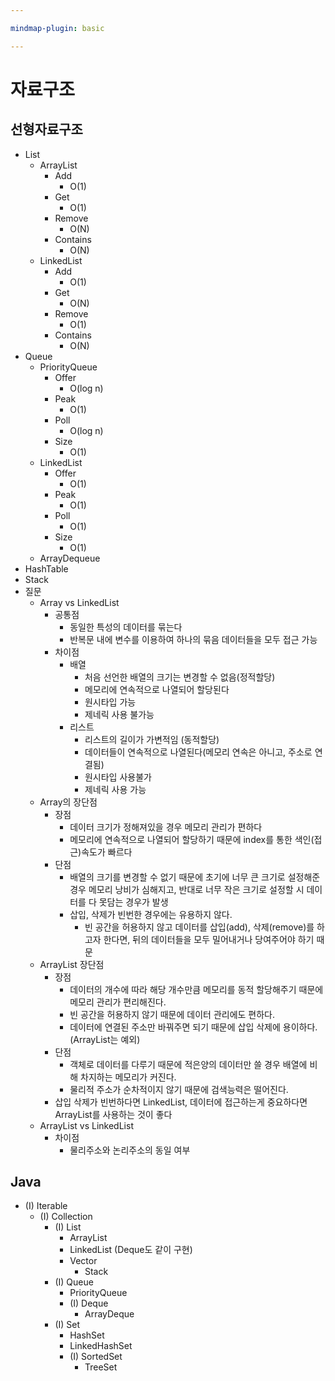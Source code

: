 ```yaml
---

mindmap-plugin: basic

---
```


# 자료구조

## 선형자료구조
- List
   - ArrayList
      - Add
         - O(1)
      - Get
         - O(1)
      - Remove
         - O(N)
      - Contains
         - O(N)
   - LinkedList
      - Add
         - O(1)
      - Get
         - O(N)
      - Remove
         - O(1)
      - Contains
         - O(N)
- Queue
   - PriorityQueue
      - Offer
         - O(log n)
      - Peak
         - O(1)
      - Poll
         - O(log n)
      - Size
         - O(1)
   - LinkedList
      - Offer
         - O(1)
      - Peak
         - O(1)
      - Poll
         - O(1)
      - Size
         - O(1)
   - ArrayDequeue
- HashTable
- Stack
- 질문
   - Array vs LinkedList
      - 공통점
         - 동일한 특성의 데이터를 묶는다
         - 반복문 내에 변수를 이용하여 하나의 묶음 데이터들을 모두 접근 가능
      - 차이점
         - 배열
            - 처음 선언한 배열의 크기는 변경할 수 없음(정적할당)
            - 메모리에 연속적으로 나열되어 할당된다
            - 원시타입 가능
            - 제네릭 사용 불가능
         - 리스트
            - 리스트의 길이가 가변적임 (동적할당)
            - 데이터들이 연속적으로 나열된다(메모리 연속은 아니고, 주소로 연결됨)
            - 원시타입 사용불가
            - 제네릭 사용 가능
   - Array의 장단점
      - 장점
         - 데이터 크기가 정해져있을 경우 메모리 관리가 편하다
         - 메모리에 연속적으로 나열되어 할당하기 때문에 index를 통한 색인(접근)속도가 빠르다
      - 단점
         - 배열의 크기를 변경할 수 없기 때문에 초기에 너무 큰 크기로 설정해준 경우 메모리 낭비가 심해지고, 반대로 너무 작은 크기로 설정할 시 데이터를 다 못담는 경우가 발생
         - 삽입, 삭제가 빈번한 경우에는 유용하지 않다.
            - 빈 공간을 허용하지 않고 데이터를 삽입(add), 삭제(remove)를 하고자 한다면, 뒤의 데이터들을 모두 밀어내거나 당여주어야 하기 때문
   - ArrayList 장단점
      - 장점
         - 데이터의 개수에 따라 해당 개수만큼 메모리를 동적 할당해주기 때문에 메모리 관리가 편리해진다.
         - 빈 공간을 허용하지 않기 때문에 데이터 관리에도 편하다.
         - 데이터에 연결된 주소만 바꿔주면 되기 때문에 삽입 삭제에 용이하다.(ArrayList는 예외)
      - 단점
         - 객체로 데이터를 다루기 때문에 적은양의 데이터만 쓸 경우 배열에 비해 차지하는 메모리가 커진다.
         - 물리적 주소가 순차적이지 않기 때문에 검색능력은 떨어진다.
      - 삽입 삭제가 빈번하다면 LinkedList, 데이터에 접근하는게 중요하다면 ArrayList를 사용하는 것이 좋다
   - ArrayList vs LinkedList
      - 차이점
         - 물리주소와 논리주소의 동일 여부

## Java
- (I) Iterable
   - (I) Collection
      - (I) List
         - ArrayList
         - LinkedList (Deque도 같이 구현)
         - Vector
            - Stack
      - (I) Queue
         - PriorityQueue
         - (I) Deque
            - ArrayDeque
      - (I) Set
         - HashSet
         - LinkedHashSet
         - (I) SortedSet
            - TreeSet
